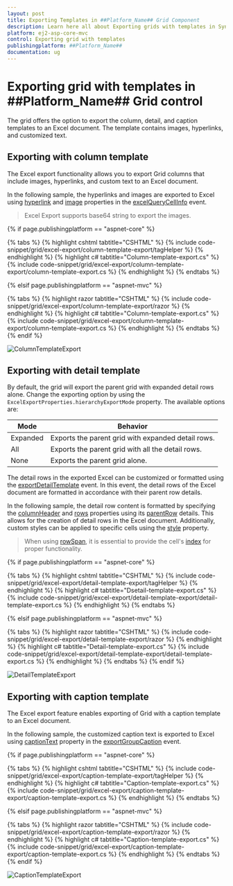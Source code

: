 ```yaml
---
layout: post
title: Exporting Templates in ##Platform_Name## Grid Component
description: Learn here all about Exporting grids with templates in Syncfusion ##Platform_Name## Grid component of Syncfusion Essential JS 2 and more.
platform: ej2-asp-core-mvc
control: Exporting grid with templates
publishingplatform: ##Platform_Name##
documentation: ug
---
```


# Exporting grid with templates in ##Platform_Name## Grid control

The grid offers the option to export the column, detail, and caption templates to an Excel document. The template contains images, hyperlinks, and customized text.

## Exporting with column template

The Excel export functionality allows you to export Grid columns that include images, hyperlinks, and custom text to an Excel document.

In the following sample, the hyperlinks and images are exported to Excel using [hyperlink](https://ej2.syncfusion.com/documentation/api/grid/excelQueryCellInfoEventArgs/#hyperlink) and [image](https://ej2.syncfusion.com/documentation/api/grid/excelQueryCellInfoEventArgs/#image) properties in the [excelQueryCellInfo](https://ej2.syncfusion.com/documentation/api/grid/#excelquerycellinfo) event.

> Excel Export supports base64 string to export the images.

{% if page.publishingplatform == "aspnet-core" %}

{% tabs %}
{% highlight cshtml tabtitle="CSHTML" %}
{% include code-snippet/grid/excel-export/column-template-export/tagHelper %}
{% endhighlight %}
{% highlight c# tabtitle="Column-template-export.cs" %}
{% include code-snippet/grid/excel-export/column-template-export/column-template-export.cs %}
{% endhighlight %}
{% endtabs %}

{% elsif page.publishingplatform == "aspnet-mvc" %}

{% tabs %}
{% highlight razor tabtitle="CSHTML" %}
{% include code-snippet/grid/excel-export/column-template-export/razor %}
{% endhighlight %}
{% highlight c# tabtitle="Column-template-export.cs" %}
{% include code-snippet/grid/excel-export/column-template-export/column-template-export.cs %}
{% endhighlight %}
{% endtabs %}
{% endif %}

![ColumnTemplateExport](../images/colTemp_excel_expt.gif)

## Exporting with detail template

By default, the grid will export the parent grid with expanded detail rows alone. Change the exporting option by using the `ExcelExportProperties.hierarchyExportMode` property. The available options are:

| Mode     | Behavior    |
|----------|-------------|
| Expanded | Exports the parent grid with expanded detail rows. |
| All      | Exports the parent grid with all the detail rows. |
| None     | Exports the parent grid alone. |

The detail rows in the exported Excel can be customized or formatted using the [exportDetailTemplate](https://ej2.syncfusion.com/documentation/api/grid/#exportdetailtemplate) event. In this event, the detail rows of the Excel document are formatted in accordance with their parent row details.

In the following sample, the detail row content is formatted by specifying the [columnHeader](https://ej2.syncfusion.com/documentation/api/grid/detailTemplateProperties/#columnheader) and [rows](https://ej2.syncfusion.com/documentation/api/grid/detailTemplateProperties/#rows) properties using its [parentRow](https://ej2.syncfusion.com/documentation/api/grid/exportDetailTemplateEventArgs/#parentrow) details. This allows for the creation of detail rows in the Excel document. Additionally, custom styles can be applied to specific cells using the [style](https://ej2.syncfusion.com/documentation/api/grid/detailTemplateCell/#style) property.

> When using [rowSpan](https://ej2.syncfusion.com/documentation/api/grid/detailTemplateCell/#rowspan), it is essential to provide the cell's [index](https://ej2.syncfusion.com/documentation/api/grid/detailTemplateCell/#index) for proper functionality.

{% if page.publishingplatform == "aspnet-core" %}

{% tabs %}
{% highlight cshtml tabtitle="CSHTML" %}
{% include code-snippet/grid/excel-export/detail-template-export/tagHelper %}
{% endhighlight %}
{% highlight c# tabtitle="Dsetail-template-export.cs" %}
{% include code-snippet/grid/excel-export/detail-template-export/detail-template-export.cs %}
{% endhighlight %}
{% endtabs %}

{% elsif page.publishingplatform == "aspnet-mvc" %}

{% tabs %}
{% highlight razor tabtitle="CSHTML" %}
{% include code-snippet/grid/excel-export/detail-template-export/razor %}
{% endhighlight %}
{% highlight c# tabtitle="Detail-template-export.cs" %}
{% include code-snippet/grid/excel-export/detail-template-export/detail-template-export.cs %}
{% endhighlight %}
{% endtabs %}
{% endif %}

![DetailTemplateExport](../images/detailTemp_excel_expt.gif)

## Exporting with caption template

The Excel export feature enables exporting of Grid with a caption template to an Excel document.

In the following sample, the customized caption text is exported to Excel using [captionText](https://ej2.syncfusion.com/documentation/api/grid/exportGroupCaptionEventArgs/#captiontext) property in the [exportGroupCaption](https://ej2.syncfusion.com/documentation/api/grid/#exportgroupcaption) event.

{% if page.publishingplatform == "aspnet-core" %}

{% tabs %}
{% highlight cshtml tabtitle="CSHTML" %}
{% include code-snippet/grid/excel-export/caption-template-export/tagHelper %}
{% endhighlight %}
{% highlight c# tabtitle="Caption-template-export.cs" %}
{% include code-snippet/grid/excel-export/caption-template-export/caption-template-export.cs %}
{% endhighlight %}
{% endtabs %}

{% elsif page.publishingplatform == "aspnet-mvc" %}

{% tabs %}
{% highlight razor tabtitle="CSHTML" %}
{% include code-snippet/grid/excel-export/caption-template-export/razor %}
{% endhighlight %}
{% highlight c# tabtitle="Caption-template-export.cs" %}
{% include code-snippet/grid/excel-export/caption-template-export/caption-template-export.cs %}
{% endhighlight %}
{% endtabs %}
{% endif %}

![CaptionTemplateExport](../images/captionTemp_excel_expt.gif)
